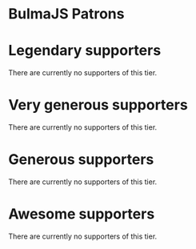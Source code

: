 # BulmaJS Patrons

# Legendary supporters
There are currently no supporters of this tier.

# Very generous supporters
There are currently no supporters of this tier.

# Generous supporters
There are currently no supporters of this tier.

# Awesome supporters
There are currently no supporters of this tier.